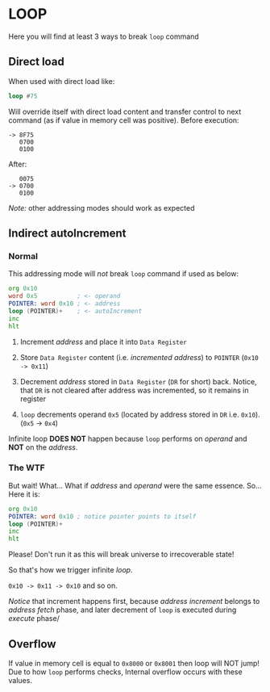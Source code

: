 # LOOP
Here you will find at least 3 ways to break `loop` command

## Direct load
When used with direct load like:
```asm
loop #75
```

Will override itself with direct load content and transfer control to next command (as if value in memory cell was positive).
Before execution:
```
-> 8F75
   0700
   0100
```
After:
```
   0075
-> 0700
   0100
```

*Note:* other addressing modes should work as expected

## Indirect autoIncrement

### Normal
This addressing mode will *not* break `loop` command if used as below:
```asm
org 0x10
word 0x5           ; <- operand
POINTER: word 0x10 ; <- address
loop (POINTER)+    ; <- autoIncrement
inc
hlt
```
1. Increment *address* and place it into `Data Register`

1. Store `Data Register` content (i.e. *incremented address*) to `POINTER` (`0x10 -> 0x11`)

1. Decrement *address* stored in `Data Register` (`DR` for short) back. Notice, that `DR` is not cleared after address was incremented, so it remains in register

1. `loop` decrements operand `0x5` (located by address stored in `DR` i.e. `0x10`). (`0x5` -> `0x4`)

Infinite loop **DOES NOT** happen because `loop` performs on *operand* and **NOT** on the *address*. 

### The WTF
But wait! What... What if *address* and *operand* were the same essence.
So... Here it is:
```asm
org 0x10
POINTER: word 0x10 ; notice pointer points to itself
loop (POINTER)+
inc
hlt
```
Please! Don't run it as this will break universe to irrecoverable state!

So that's how we trigger infinite *loop*. 

`0x10 -> 0x11 -> 0x10` and so on.

 *Notice* that increment happens first, because *address increment* belongs to *address fetch* phase, and later decrement of `loop` is executed during *execute* phase/ 

## Overflow

If value in memory cell is equal to `0x8000` or `0x8001` then loop will NOT jump! Due to how `loop` performs checks, Internal overflow occurs with these values. 